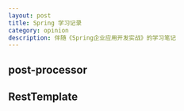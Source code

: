 ```yaml
---
layout: post
title: Spring 学习记录
category: opinion
description: 伴随《Spring企业应用开发实战》的学习笔记
---
```


## post-processor

## RestTemplate


